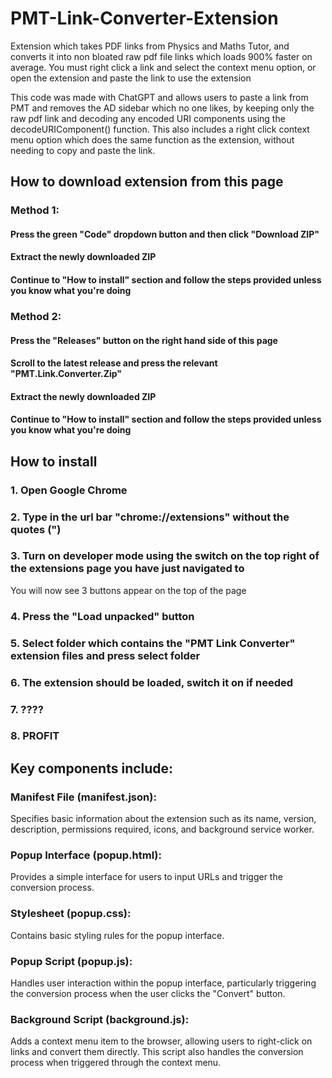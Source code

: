 # PMT-Link-Converter-Extension
Extension which takes PDF links from Physics and Maths Tutor, and converts it into non bloated raw pdf file links which loads 900% faster on average.
You must right click a link and select the context menu option, or open the extension and paste the link to use the extension


This code was made with ChatGPT and allows users to paste a link from PMT and removes the AD sidebar which no one likes, by keeping only the raw pdf link and decoding any encoded URI components using the decodeURIComponent() function.
This also includes a right click context menu option which does the same function as the extension, without needing to copy and paste the link.

## How to download extension from this page
### Method 1:
#### Press the green "Code" dropdown button and then click "Download ZIP"
#### Extract the newly downloaded ZIP
#### Continue to "How to install" section and follow the steps provided unless you know what you're doing

### Method 2:
#### Press the "Releases" button on the right hand side of this page
#### Scroll to the latest release and press the relevant "PMT.Link.Converter.Zip"
#### Extract the newly downloaded ZIP
#### Continue to "How to install" section and follow the steps provided unless you know what you're doing


## How to install
### 1. Open Google Chrome
### 2. Type in the url bar "chrome://extensions" without the quotes (")
### 3. Turn on developer mode using the switch on the top right of the extensions page you have just navigated to
  You will now see 3 buttons appear on the top of the page
### 4. Press the "Load unpacked" button
### 5. Select folder which contains the "PMT Link Converter" extension files and press select folder
### 6. The extension should be loaded, switch it on if needed
### 7. ????
### 8. PROFIT


## Key components include:

### Manifest File (manifest.json):
Specifies basic information about the extension such as its name, version, description, permissions required, icons, and background service worker.

### Popup Interface (popup.html):
Provides a simple interface for users to input URLs and trigger the conversion process.

### Stylesheet (popup.css):
Contains basic styling rules for the popup interface.

### Popup Script (popup.js):
Handles user interaction within the popup interface, particularly triggering the conversion process when the user clicks the "Convert" button.

### Background Script (background.js):
Adds a context menu item to the browser, allowing users to right-click on links and convert them directly. This script also handles the conversion process when triggered through the context menu.
